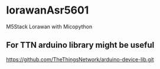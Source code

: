 # lorawanAsr5601
M5Stack Lorawan with Micopython

## For TTN arduino library might be useful
https://github.com/TheThingsNetwork/arduino-device-lib.git


